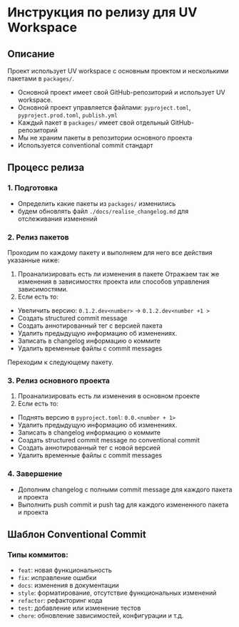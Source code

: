 # Инструкция по релизу для UV Workspace

## Описание
Проект использует UV workspace с основным проектом и несколькими пакетами в `packages/`.
- Основной проект имеет свой GitHub-репозиторий и использует UV workspace.
- Основной проект управляется файлами: `pyproject.toml`, `pyproject.prod.toml`, `publish.yml`
- Каждый пакет в `packages/` имеет свой отдельный GitHub-репозиторий
- Мы не храним пакеты в репозитории основного проекта
- Используется conventional commit стандарт

## Процесс релиза

### 1. Подготовка
- Определить какие пакеты из `packages/` изменились
- будем обновлять файл `./docs/realise_changelog.md` для отслеживания изменений

### 2. Релиз пакетов

Проходим по каждому пакету и выполняем для него все действия указанные ниже:
1. Проанализировать есть ли изменения в пакете
Отражаем так же изменения в зависимостях проекта или способов управления зависимостями.
2. Если есть то:
- Увеличить версию: `0.1.2.dev<number>` -> `0.1.2.dev<number +1 >`
- Создать structured commit message
- Создать аннотированный тег с версией пакета
- Удалить предыдущую информацию об изменениях.
- Записать в changelog информацию о коммите
- Удалить временные файлы с commit messages

Переходим к следующему пакету.

### 3. Релиз основного проекта
1. Проанализировать есть ли изменения в основном проекте
2. Если есть то:
- Поднять версию в `pyproject.toml`: `0.0.<number + 1>`
- Удалить предыдущую информацию об изменениях.
- Записать в changelog информацию о коммите
- Создать structured commit message по conventional commit
- Создать аннотированный тег с новой версией
- Удалить временные файлы с commit messages

### 4. Завершение
- Дополним changelog с полными commit message для каждого пакета и проекта
- Выполнить push commit и push tag для каждого измененного пакета и проекта

## Шаблон Conventional Commit

### Типы коммитов:
- `feat`: новая функциональность
- `fix`: исправление ошибки
- `docs`: изменения в документации
- `style`: форматирование, отсутствие функциональных изменений
- `refactor`: рефакторинг кода
- `test`: добавление или изменение тестов
- `chore`: обновление зависимостей, конфигурации и т.д.